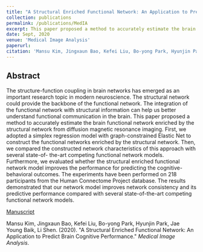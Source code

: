 ```yaml
---
title: "A Structural Enriched Functional Network: An Application to Predict Brain Cognitive Performance"
collection: publications
permalink: /publications/MedIA
excerpt: This paper proposed a method to accurately estimate the brain functional network enriched by the structural network from diffusion magnetic resonance imaging.
date: Sept, 2020
venue: 'Medical Image Analysis'
paperurl: 
citation: 'Mansu Kim, Jingxaun Bao, Kefei Liu, Bo-yong Park, Hyunjin Park, Jae Young Baik, Li Shen. (2020). &quot;A Structural Enriched Functional Network: An Application to Predict Brain Cognitive Performance.&quot; <i>Medical Image Analysis</i>.'
---
```


## Abstract
The structure-function coupling in brain networks has emerged as an important
research topic in modern neuroscience. The structural network could provide the
backbone of the functional network. The integration of the functional network with
structural information can help us better understand functional communication in the
brain. This paper proposed a method to accurately estimate the brain functional
network enriched by the structural network from diffusion magnetic resonance imaging.
First, we adopted a simplex regression model with graph-constrained Elastic Net to
construct the functional networks enriched by the structural network. Then, we
compared the constructed network characteristics of this approach with several state-of-
the-art competing functional network models. Furthermore, we evaluated whether
the structural enriched functional network model improves the performance for
predicting the cognitive-behavioral outcomes. The experiments have been performed
on 218 participants from the Human Connectome Project database. The results
demonstrated that our network model improves network consistency and its predictive
performance compared with several state-of-the-art competing functional network
models.

[Manuscript](https://doi.org/10.1016/j.media.2021.102026)

Mansu Kim, Jingxaun Bao, Kefei Liu, Bo-yong Park, Hyunjin Park, Jae Young Baik, Li Shen. (2020). &quot;A Structural Enriched Functional Network: An Application to Predict Brain Cognitive Performance.&quot; <i>Medical Image Analysis</i>.
